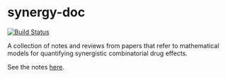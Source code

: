 # synergy-doc

[![Build Status](https://travis-ci.com/bblodfon/synergy-doc.svg?branch=master)](https://travis-ci.com/bblodfon/synergy-doc)

A collection of notes and reviews from papers that refer to mathematical models for quantifying synergistic combinatorial drug effects.

See the notes [here](https://bblodfon.github.io/synergy-doc/).
